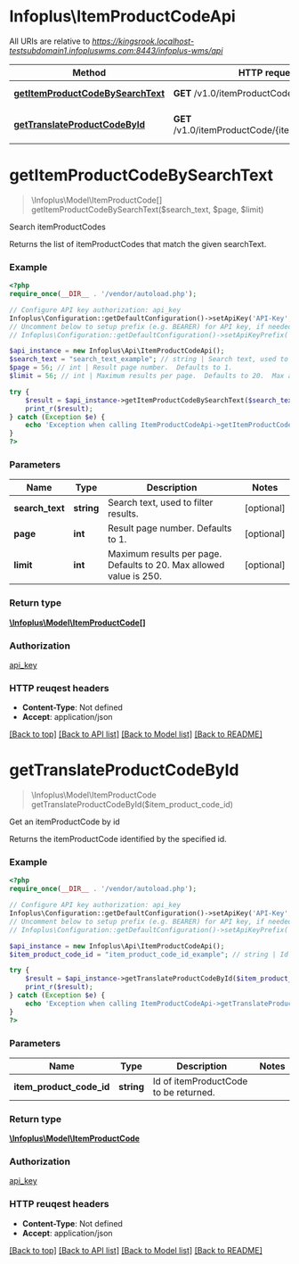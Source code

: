 # Infoplus\ItemProductCodeApi

All URIs are relative to *https://kingsrook.localhost-testsubdomain1.infopluswms.com:8443/infoplus-wms/api*

Method | HTTP request | Description
------------- | ------------- | -------------
[**getItemProductCodeBySearchText**](ItemProductCodeApi.md#getItemProductCodeBySearchText) | **GET** /v1.0/itemProductCode/search | Search itemProductCodes
[**getTranslateProductCodeById**](ItemProductCodeApi.md#getTranslateProductCodeById) | **GET** /v1.0/itemProductCode/{itemProductCodeId} | Get an itemProductCode by id


# **getItemProductCodeBySearchText**
> \Infoplus\Model\ItemProductCode[] getItemProductCodeBySearchText($search_text, $page, $limit)

Search itemProductCodes

Returns the list of itemProductCodes that match the given searchText.

### Example 
```php
<?php
require_once(__DIR__ . '/vendor/autoload.php');

// Configure API key authorization: api_key
Infoplus\Configuration::getDefaultConfiguration()->setApiKey('API-Key', 'YOUR_API_KEY');
// Uncomment below to setup prefix (e.g. BEARER) for API key, if needed
// Infoplus\Configuration::getDefaultConfiguration()->setApiKeyPrefix('API-Key', 'BEARER');

$api_instance = new Infoplus\Api\ItemProductCodeApi();
$search_text = "search_text_example"; // string | Search text, used to filter results.
$page = 56; // int | Result page number.  Defaults to 1.
$limit = 56; // int | Maximum results per page.  Defaults to 20.  Max allowed value is 250.

try { 
    $result = $api_instance->getItemProductCodeBySearchText($search_text, $page, $limit);
    print_r($result);
} catch (Exception $e) {
    echo 'Exception when calling ItemProductCodeApi->getItemProductCodeBySearchText: ', $e->getMessage(), "\n";
}
?>
```

### Parameters

Name | Type | Description  | Notes
------------- | ------------- | ------------- | -------------
 **search_text** | **string**| Search text, used to filter results. | [optional] 
 **page** | **int**| Result page number.  Defaults to 1. | [optional] 
 **limit** | **int**| Maximum results per page.  Defaults to 20.  Max allowed value is 250. | [optional] 

### Return type

[**\Infoplus\Model\ItemProductCode[]**](ItemProductCode.md)

### Authorization

[api_key](../README.md#api_key)

### HTTP reuqest headers

 - **Content-Type**: Not defined
 - **Accept**: application/json

[[Back to top]](#) [[Back to API list]](../README.md#documentation-for-api-endpoints) [[Back to Model list]](../README.md#documentation-for-models) [[Back to README]](../README.md)

# **getTranslateProductCodeById**
> \Infoplus\Model\ItemProductCode getTranslateProductCodeById($item_product_code_id)

Get an itemProductCode by id

Returns the itemProductCode identified by the specified id.

### Example 
```php
<?php
require_once(__DIR__ . '/vendor/autoload.php');

// Configure API key authorization: api_key
Infoplus\Configuration::getDefaultConfiguration()->setApiKey('API-Key', 'YOUR_API_KEY');
// Uncomment below to setup prefix (e.g. BEARER) for API key, if needed
// Infoplus\Configuration::getDefaultConfiguration()->setApiKeyPrefix('API-Key', 'BEARER');

$api_instance = new Infoplus\Api\ItemProductCodeApi();
$item_product_code_id = "item_product_code_id_example"; // string | Id of itemProductCode to be returned.

try { 
    $result = $api_instance->getTranslateProductCodeById($item_product_code_id);
    print_r($result);
} catch (Exception $e) {
    echo 'Exception when calling ItemProductCodeApi->getTranslateProductCodeById: ', $e->getMessage(), "\n";
}
?>
```

### Parameters

Name | Type | Description  | Notes
------------- | ------------- | ------------- | -------------
 **item_product_code_id** | **string**| Id of itemProductCode to be returned. | 

### Return type

[**\Infoplus\Model\ItemProductCode**](ItemProductCode.md)

### Authorization

[api_key](../README.md#api_key)

### HTTP reuqest headers

 - **Content-Type**: Not defined
 - **Accept**: application/json

[[Back to top]](#) [[Back to API list]](../README.md#documentation-for-api-endpoints) [[Back to Model list]](../README.md#documentation-for-models) [[Back to README]](../README.md)

